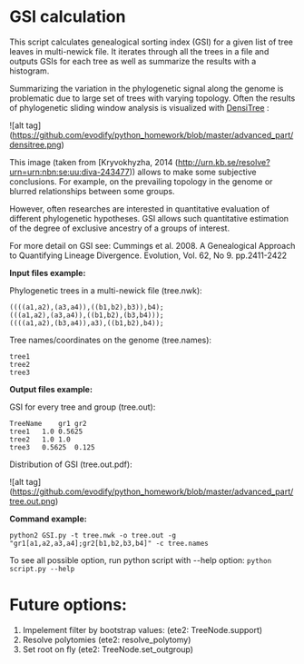 # GSI calculation

This script calculates genealogical sorting index (GSI) for a given list of tree leaves in multi-newick file. It iterates through all the trees in a file and outputs GSIs for each tree as well as summarize the results with a histogram.

Summarizing the variation in the phylogenetic signal along the genome is problematic due to  large set of trees with varying topology. Often the results of phylogenetic sliding window analysis is visualized with [DensiTree](https://www.cs.auckland.ac.nz/~remco/DensiTree/) :

![alt tag] (https://github.com/evodify/python_homework/blob/master/advanced_part/densitree.png)


This image (taken from [Kryvokhyzha, 2014 (http://urn.kb.se/resolve?urn=urn:nbn:se:uu:diva-243477)) allows to make some subjective conclusions. For example, on the prevailing topology in the genome or blurred relationships between some groups.

However, often researches are interested in quantitative evaluation of different phylogenetic hypotheses. GSI allows such quantitative estimation of the degree of exclusive ancestry of a groups of interest.

For more detail on GSI see: Cummings et al. 2008. A Genealogical Approach to Quantifying Lineage Divergence. Evolution, Vol. 62, No 9. pp.2411-2422

**Input files example:**

Phylogenetic trees in a multi-newick file (tree.nwk):
```
((((a1,a2),(a3,a4)),((b1,b2),b3)),b4);
(((a1,a2),(a3,a4)),((b1,b2),(b3,b4)));
((((a1,a2),(b3,a4)),a3),((b1,b2),b4));
```

Tree names/coordinates on the genome (tree.names):
```
tree1
tree2
tree3
```

**Output files example:**

GSI for every tree and group (tree.out):
```
TreeName    gr1 gr2
tree1   1.0 0.5625
tree2   1.0 1.0
tree3   0.5625  0.125
```
Distribution of GSI (tree.out.pdf):


![alt tag] (https://github.com/evodify/python_homework/blob/master/advanced_part/tree.out.png)

**Command example:**
```
python2 GSI.py -t tree.nwk -o tree.out -g "gr1[a1,a2,a3,a4];gr2[b1,b2,b3,b4]" -c tree.names
```

To see all possible option, run python script with --help option: `python script.py --help`


# Future options:
1. Impelement filter by bootstrap values: (ete2: TreeNode.support)
2. Resolve polytomies (ete2: resolve_polytomy)
3. Set root on fly (ete2: TreeNode.set_outgroup)
